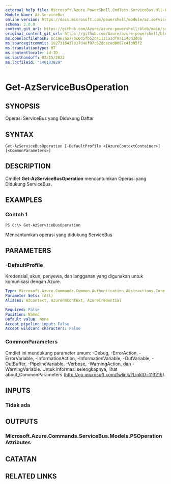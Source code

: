 ```yaml
---
external help file: Microsoft.Azure.PowerShell.Cmdlets.ServiceBus.dll-Help.xml
Module Name: Az.ServiceBus
online version: https://docs.microsoft.com/powershell/module/az.servicebus/get-azservicebusoperation
schema: 2.0.0
content_git_url: https://github.com/Azure/azure-powershell/blob/main/src/ServiceBus/ServiceBus/help/Get-AzServiceBusOperation.md
original_content_git_url: https://github.com/Azure/azure-powershell/blob/main/src/ServiceBus/ServiceBus/help/Get-AzServiceBusOperation.md
ms.openlocfilehash: bc19e7a5770c6d5fb52c4113ca3df8a114dd3d60
ms.sourcegitcommit: 1927316437817d48f97c62dceced0067c41b95f2
ms.translationtype: MT
ms.contentlocale: id-ID
ms.lasthandoff: 03/15/2022
ms.locfileid: "140183829"
---
```

# Get-AzServiceBusOperation

## SYNOPSIS
Operasi ServiceBus yang Didukung Daftar

## SYNTAX

```
Get-AzServiceBusOperation [-DefaultProfile <IAzureContextContainer>] [<CommonParameters>]
```

## DESCRIPTION
Cmdlet **Get-AzServiceBusOperation** mencantumkan Operasi yang Didukung ServiceBus.

## EXAMPLES

### Contoh 1
```
PS C:\> Get-AzServiceBusOperation
```

Mencantumkan operasi yang didukung ServiceBus

## PARAMETERS

### -DefaultProfile
Kredensial, akun, penyewa, dan langganan yang digunakan untuk komunikasi dengan Azure.

```yaml
Type: Microsoft.Azure.Commands.Common.Authentication.Abstractions.Core.IAzureContextContainer
Parameter Sets: (All)
Aliases: AzContext, AzureRmContext, AzureCredential

Required: False
Position: Named
Default value: None
Accept pipeline input: False
Accept wildcard characters: False
```

### CommonParameters
Cmdlet ini mendukung parameter umum: -Debug, -ErrorAction, -ErrorVariable, -InformationAction, -InformationVariable, -OutVariable, -OutBuffer, -PipelineVariable, -Verbose, -WarningAction, dan -WarningVariable. Untuk informasi selengkapnya, lihat about_CommonParameters (http://go.microsoft.com/fwlink/?LinkID=113216).

## INPUTS

### Tidak ada

## OUTPUTS

### Microsoft.Azure.Commands.ServiceBus.Models.PSOperationAttributes

## CATATAN

## RELATED LINKS
